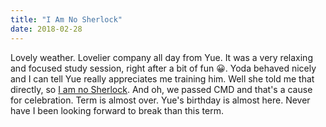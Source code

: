 ```yaml
---
title: "I Am No Sherlock"
date: 2018-02-28
---
```

Lovely weather. Lovelier company all day from Yue. It was a very relaxing and focused study session, right after a bit of fun 😀. Yoda behaved nicely and I can tell Yue really appreciates me training him. Well she told me that directly, so [I am no Sherlock](https://media.giphy.com/media/TtjTmZWrQ4EM/giphy.gif). And oh, we passed CMD and that's a cause for celebration. Term is almost over. Yue's birthday is almost here. Never have I been looking forward to break than this term.
